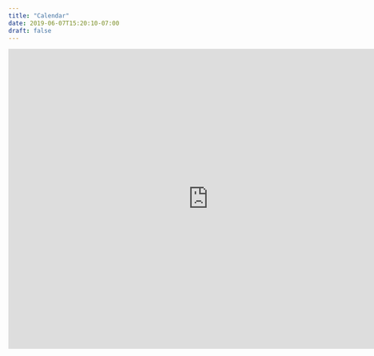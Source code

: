 ```yaml
---
title: "Calendar"
date: 2019-06-07T15:20:10-07:00
draft: false
---
```


<iframe src="https://calendar.google.com/calendar/b/2/embed?height=600&amp;wkst=1&amp;bgcolor=%233F51B5&amp;ctz=America%2FLos_Angeles&amp;src=Y3Njd3d1QGdtYWlsLmNvbQ&amp;color=%23039BE5&amp;showDate=1" style="border-width:0" width="800" height="600" frameborder="0" scrolling="no"></iframe>